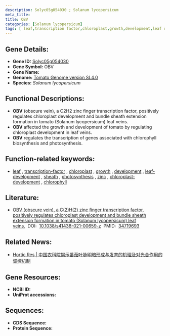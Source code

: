 ```yaml
---
description: Solyc05g054030 ; Solanum lycopersicum
meta_title:
title: OBV
categories: [Solanum lycopersicum]
tags: [ leaf,transcription factor,chloroplast,growth,development,leaf development,sheath,photosynthesis,zinc,chloroplast development,chlorophyll ]
---
```


## Gene Details:
- **Gene ID:**	[Solyc05g054030]()
- **Gene Symbol:** OBV
- **Gene Name:** 
- **Genome:** [Tomato Genome version SL4.0](https://solgenomics.net/organism/solanum_lycopersicum/genome)
- **Species:** *Solanum lycopersicum*

## Functional Descriptions:
   - **OBV** (obscure vein), a C2H2 zinc finger transcription factor, positively regulates chloroplast development and bundle sheath extension formation in tomato (Solanum lycopersicum) leaf veins.
   - **OBV** affected the growth and development of tomato by regulating chloroplast development in leaf veins.
   - **OBV** regulates the transcription of genes associated with chlorophyll biosynthesis and photosynthesis.

## Function-related keywords:
   - [leaf](/tags/leaf/)&nbsp;,&nbsp;[transcription-factor](/tags/transcription-factor/)&nbsp;,&nbsp;[chloroplast](/tags/chloroplast/)&nbsp;,&nbsp;[growth](/tags/growth/)&nbsp;,&nbsp;[development](/tags/development/)&nbsp;,&nbsp;[leaf-development](/tags/leaf-development/)&nbsp;,&nbsp;[sheath](/tags/sheath/)&nbsp;,&nbsp;[photosynthesis](/tags/photosynthesis/)&nbsp;,&nbsp;[zinc](/tags/zinc/)&nbsp;,&nbsp;[chloroplast-development](/tags/chloroplast-development/)&nbsp;,&nbsp;[chlorophyll](/tags/chlorophyll/)

## Literature:
   - [OBV (obscure vein), a C(2)H(2) zinc finger transcription factor, positively regulates chloroplast development and bundle sheath extension formation in tomato (Solanum lycopersicum) leaf veins.]( https://academic.oup.com/hr/article/doi/10.1038/s41438-021-00659-z/6491099?login=true)&nbsp;&nbsp;DOI:&nbsp;&nbsp;[10.1038/s41438-021-00659-z](https://academic.oup.com/hr/article/doi/10.1038/s41438-021-00659-z/6491099?login=true)&nbsp;&nbsp;PMID:&nbsp;&nbsp;[34719693](https://pubmed.ncbi.nlm.nih.gov/34719693/)

## Related News:
   - [Hortic Res | 中国农科院揭示番茄叶脉明暗形成与发育的机理及对光合作用的调控机制](https://mp.weixin.qq.com/s?__biz=MzIyOTY2NDYyNQ==&mid=2247526741&idx=6&sn=774c6f77835f6ddd411b388115023dca&chksm=e8bd1b4bdfca925ddf918c507bdea3438332b62f7d90d1342cd21f7d4c80e444f23dc7854396&scene=27#wechat_redirect)

## Gene Resources:
- **NCBI ID:**  [](https://www.ncbi.nlm.nih.gov/gene/?term=)
- **UniProt accessions:** [](https://www.uniprot.org/uniprotkb//entry)



## Sequences:
- **CDS Sequence:**
- **Protein Sequence:**
